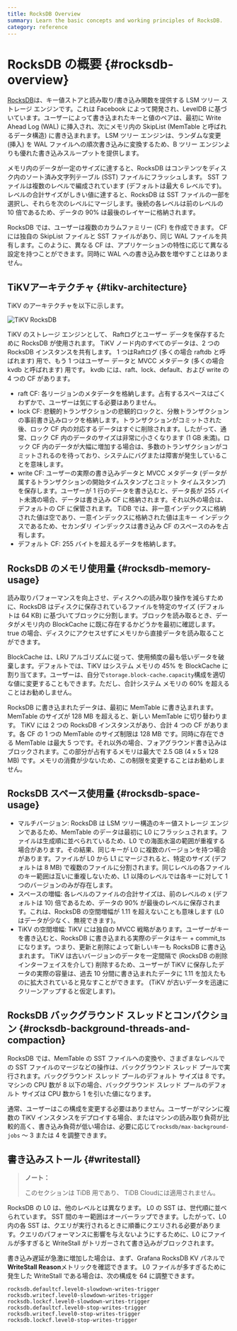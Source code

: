 ```yaml
---
title: RocksDB Overview
summary: Learn the basic concepts and working principles of RocksDB.
category: reference
---
```


# RocksDB の概要 {#rocksdb-overview}

[RocksDB](https://github.com/facebook/rocksdb)は、キー値ストアと読み取り/書き込み関数を提供する LSM ツリー ストレージ エンジンです。これは Facebook によって開発され、LevelDB に基づいています。ユーザーによって書き込まれたキーと値のペアは、最初に Write Ahead Log (WAL) に挿入され、次にメモリ内の SkipList (MemTable と呼ばれるデータ構造) に書き込まれます。 LSM ツリー エンジンは、ランダムな変更 (挿入) を WAL ファイルへの順次書き込みに変換するため、B ツリー エンジンよりも優れた書き込みスループットを提供します。

メモリ内のデータが一定のサイズに達すると、RocksDB はコンテンツをディスク内のソート済み文字列テーブル (SST) ファイルにフラッシュします。 SST ファイルは複数のレベルで編成されています (デフォルトは最大 6 レベルです)。レベルの合計サイズがしきい値に達すると、RocksDB は SST ファイルの一部を選択し、それらを次のレベルにマージします。後続の各レベルは前のレベルの 10 倍であるため、データの 90% は最後のレイヤーに格納されます。

RocksDB では、ユーザーは複数のカラムファミリー (CF) を作成できます。 CF には独自の SkipList ファイルと SST ファイルがあり、同じ WAL ファイルを共有します。このように、異なる CF は、アプリケーションの特性に応じて異なる設定を持つことができます。同時に WAL への書き込み数を増やすことはありません。

## TiKVアーキテクチャ {#tikv-architecture}

TiKV のアーキテクチャを以下に示します。

![TiKV RocksDB](https://download.pingcap.com/images/docs/tikv-rocksdb.png)

TiKV のストレージ エンジンとして、 Raftログとユーザー データを保存するために RocksDB が使用されます。 TiKV ノード内のすべてのデータは、2 つの RocksDB インスタンスを共有します。 1 つはRaftログ (多くの場合 raftdb と呼ばれます) 用で、もう 1 つはユーザー データと MVCC メタデータ (多くの場合 kvdb と呼ばれます) 用です。 kvdb には、raft、lock、default、および write の 4 つの CF があります。

-   raft CF: 各リージョンのメタデータを格納します。占有するスペースはごくわずかで、ユーザーは気にする必要はありません。
-   lock CF: 悲観的トランザクションの悲観的ロックと、分散トランザクションの事前書き込みロックを格納します。トランザクションがコミットされた後、ロック CF 内の対応するデータはすぐに削除されます。したがって、通常、ロック CF 内のデータのサイズは非常に小さくなります (1 GB 未満)。ロック CF 内のデータが大幅に増加する場合は、多数のトランザクションがコミットされるのを待っており、システムにバグまたは障害が発生していることを意味します。
-   write CF: ユーザーの実際の書き込みデータと MVCC メタデータ (データが属するトランザクションの開始タイムスタンプとコミット タイムスタンプ) を保存します。ユーザーが 1 行のデータを書き込むと、データ長が 255 バイト未満の場合、データは書き込み CF に格納されます。それ以外の場合は、デフォルトの CF に保管されます。 TiDB では、非一意インデックスに格納された値は空であり、一意インデックスに格納された値は主キー インデックスであるため、セカンダリ インデックスは書き込み CF のスペースのみを占有します。
-   デフォルト CF: 255 バイトを超えるデータを格納します。

## RocksDB のメモリ使用量 {#rocksdb-memory-usage}

読み取りパフォーマンスを向上させ、ディスクへの読み取り操作を減らすために、RocksDB はディスクに保存されているファイルを特定のサイズ (デフォルトは 64 KB) に基づいてブロックに分割します。ブロックを読み取るとき、データがメモリ内の BlockCache に既に存在するかどうかを最初に確認します。 true の場合、ディスクにアクセスせずにメモリから直接データを読み取ることができます。

BlockCache は、LRU アルゴリズムに従って、使用頻度の最も低いデータを破棄します。デフォルトでは、TiKV はシステム メモリの 45% を BlockCache に割り当てます。ユーザーは、自分で`storage.block-cache.capacity`構成を適切な値に変更することもできます。ただし、合計システム メモリの 60% を超えることはお勧めしません。

RocksDB に書き込まれたデータは、最初に MemTable に書き込まれます。 MemTable のサイズが 128 MB を超えると、新しい MemTable に切り替わります。 TiKV には 2 つの RocksDB インスタンスがあり、合計 4 つの CF があります。各 CF の 1 つの MemTable のサイズ制限は 128 MB です。同時に存在できる MemTable は最大 5 つです。それ以外の場合、フォアグラウンド書き込みはブロックされます。この部分が占有するメモリは最大で 2.5 GB (4 x 5 x 128 MB) です。メモリの消費が少ないため、この制限を変更することはお勧めしません。

## RocksDB スペース使用量 {#rocksdb-space-usage}

-   マルチバージョン: RocksDB は LSM ツリー構造のキー値ストレージ エンジンであるため、MemTable のデータは最初に L0 にフラッシュされます。ファイルは生成順に並べられているため、L0 での海面水温の範囲が重複する場合があります。その結果、同じキーが L0 に複数のバージョンを持つ場合があります。ファイルが L0 から L1 にマージされると、特定のサイズ (デフォルトは 8 MB) で複数のファイルに分割されます。同じレベルの各ファイルのキー範囲は互いに重複しないため、L1 以降のレベルでは各キーに対して 1 つのバージョンのみが存在します。
-   スペースの増幅: 各レベルのファイルの合計サイズは、前のレベルの x (デフォルトは 10) 倍であるため、データの 90% が最後のレベルに保存されます。これは、RocksDB の空間増幅が 1.11 を超えないことも意味します (L0 はデータが少なく、無視できます)。
-   TiKV の空間増幅: TiKV には独自の MVCC 戦略があります。ユーザーがキーを書き込むと、RocksDB に書き込まれる実際のデータはキー + commit_ts になります。つまり、更新と削除によって新しいキーも RocksDB に書き込まれます。 TiKV は古いバージョンのデータを一定間隔で (RocksDB の削除インターフェイスを介して) 削除するため、ユーザーが TiKV に保存したデータの実際の容量は、過去 10 分間に書き込まれたデータに 1.11 を加えたものに拡大されていると見なすことができます。 (TiKV が古いデータを迅速にクリーンアップすると仮定します)。

## RocksDB バックグラウンド スレッドとコンパクション {#rocksdb-background-threads-and-compaction}

RocksDB では、MemTable の SST ファイルへの変換や、さまざまなレベルでの SST ファイルのマージなどの操作は、バックグラウンド スレッド プールで実行されます。バックグラウンド スレッド プールのデフォルト サイズは 8 です。マシンの CPU 数が 8 以下の場合、バックグラウンド スレッド プールのデフォルト サイズは CPU 数から 1 を引いた値になります。

通常、ユーザーはこの構成を変更する必要はありません。ユーザーがマシンに複数の TiKV インスタンスをデプロイする場合、またはマシンの読み取り負荷が比較的高く、書き込み負荷が低い場合は、必要に応じて`rocksdb/max-background-jobs` ～ 3 または 4 を調整できます。

## 書き込みストール {#writestall}

<CustomContent platform="tidb-cloud">

> **ノート：**
>
> このセクションは TiDB 用であり、 TiDB Cloudには適用されません。

</CustomContent>

RocksDB の L0 は、他のレベルとは異なります。 L0 の SST は、世代順に並べられています。 SST 間のキー範囲はオーバーラップできます。したがって、L0 内の各 SST は、クエリが実行されるときに順番にクエリされる必要があります。クエリのパフォーマンスに影響を与えないようにするために、L0 にファイルが多すぎると WriteStall がトリガーされて書き込みがブロックされます。

書き込み遅延が急激に増加した場合は、まず、Grafana RocksDB KV パネルで**WriteStall Reason**メトリックを確認できます。 L0 ファイルが多すぎるために発生した WriteStall である場合は、次の構成を 64 に調整できます。

```
rocksdb.defaultcf.level0-slowdown-writes-trigger
rocksdb.writecf.level0-slowdown-writes-trigger
rocksdb.lockcf.level0-slowdown-writes-trigger
rocksdb.defaultcf.level0-stop-writes-trigger
rocksdb.writecf.level0-stop-writes-trigger
rocksdb.lockcf.level0-stop-writes-trigger
```
